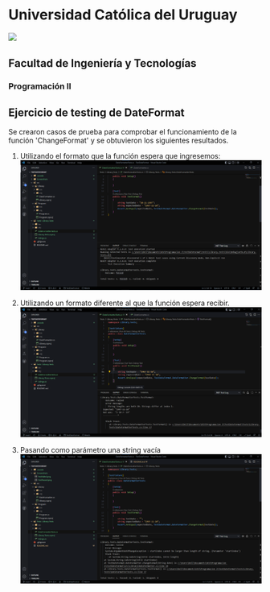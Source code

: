 # Universidad Católica del Uruguay
<img src="https://ucu.edu.uy/sites/all/themes/univer/logo.png">

## Facultad de Ingeniería y Tecnologías
### Programación II

## Ejercicio de testing de DateFormat

Se crearon casos de prueba para comprobar el funcionamiento de la función 'ChangeFormat' y se obtuvieron los siguientes resultados.

1. Utilizando el formato que la función espera que ingresemos:
![Screenshot](Screenshots/TestPassed.png)

2. Utilizando un formato diferente al que la función espera recibir.
![Screenshot](Screenshots/TestFailed_WrongFormat.png)

3. Pasando como parámetro una string vacía
![Screenshot](Screenshots/TestFailed_EmptyString.png)